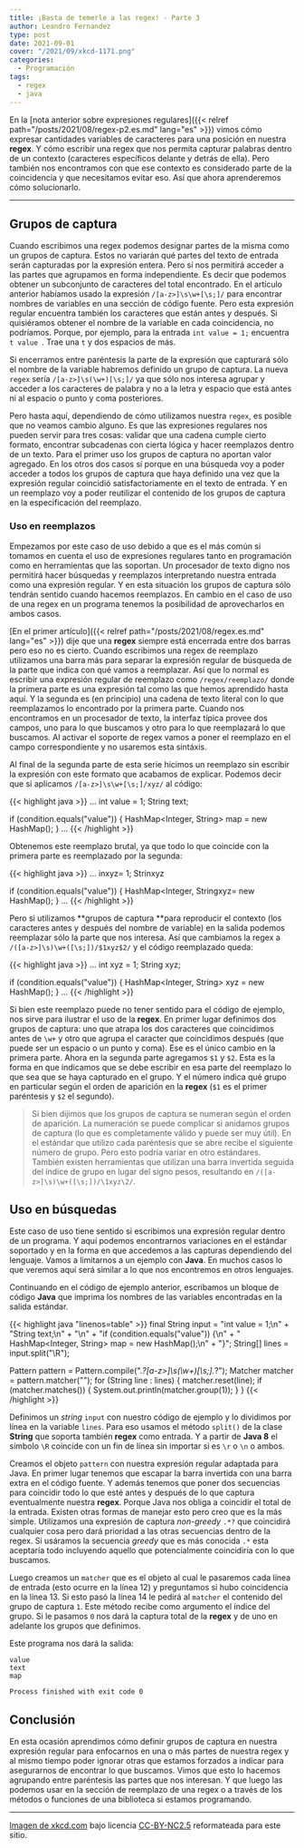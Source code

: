 ```yaml
---
title: ¡Basta de temerle a las regex! - Parte 3
author: Leandro Fernandez
type: post
date: 2021-09-01
cover: "/2021/09/xkcd-1171.png"
categories:
  - Programación
tags:
  - regex
  - java
---
```


En la [nota anterior sobre expresiones regulares]({{< relref path="/posts/2021/08/regex-p2.es.md" lang="es" >}}) vimos cómo expresar cantidades variables de caracteres para una posición en nuestra **regex**. Y cómo escribir una regex que nos permita capturar palabras dentro de un contexto (caracteres específicos delante y detrás de ella). Pero también nos encontramos con que ese contexto es considerado parte de la coincidencia y que necesitamos evitar eso. Así que ahora aprenderemos cómo solucionarlo.

---

## Grupos de captura

Cuando escribimos una regex podemos designar partes de la misma como un grupos de captura. Estos no variarán qué partes del texto de entrada serán capturadas por la expresión entera. Pero sí nos permitirá acceder a las partes que agrupamos en forma independiente. Es decir que podemos obtener un subconjunto de caracteres del total encontrado. En el artículo anterior habíamos usado la expresión `/[a-z>]\s\w+[\s;]/` para encontrar nombres de variables en una sección de código fuente. Pero esta expresión regular encuentra también los caracteres que están antes y después. Si quisiéramos obtener el nombre de la variable en cada coincidencia, no podríamos. Porque, por ejemplo, para la entrada `int value = 1;` encuentra `t value `. Trae una `t` y dos espacios de más.

Si encerramos entre paréntesis la parte de la expresión que capturará sólo el nombre de la variable habremos definido un grupo de captura. La nueva `regex` sería `/[a-z>]\s(\w+)[\s;]/` ya que sólo nos interesa agrupar y acceder a los caracteres de palabra y no a la letra y espacio que está antes ni al espacio o punto y coma posteriores.

Pero hasta aquí, dependiendo de cómo utilizamos nuestra `regex`, es posible que no veamos cambio alguno. Es que las expresiones regulares nos pueden servir para tres cosas: validar que una cadena cumple cierto formato, encontrar subcadenas con cierta lógica y hacer reemplazos dentro de un texto. Para el primer uso los grupos de captura no aportan valor agregado. En los otros dos casos sí porque en una búsqueda voy a poder acceder a todos los grupos de captura que haya definido una vez que la expresión regular coincidió satisfactoriamente en el texto de entrada. Y en un reemplazo voy a poder reutilizar el contenido de los grupos de captura en la especificación del reemplazo.

### Uso en reemplazos

Empezamos por este caso de uso debido a que es el más común si tomamos en cuenta el uso de expresiones regulares tanto en programación como en herramientas que las soportan. Un procesador de texto digno nos permitirá hacer búsquedas y reemplazos interpretando nuestra entrada como una expresión regular. Y en esta situación los grupos de captura sólo  tendrán sentido cuando hacemos reemplazos. En cambio en el caso de uso de una regex en un programa tenemos la posibilidad de aprovecharlos en ambos casos.

[En el primer artículo]({{< relref path="/posts/2021/08/regex.es.md" lang="es" >}}) dije que una **regex** siempre está encerrada entre dos barras pero eso no es cierto. Cuando escribimos una regex de reemplazo utilizamos una barra más para separar la expresión regular de búsqueda de la parte que indica con qué vamos a reemplazar. Así que lo normal es escribir una expresión regular de reemplazo como `/regex/reemplazo/` donde la primera parte es una expresión tal como las que hemos aprendido hasta aquí. Y la segunda es (en principio) una cadena de texto literal con lo que reemplazamos lo encontrado por la primera parte. Cuando nos encontramos en un procesador de texto, la interfaz típica provee dos campos, uno para lo que buscamos y otro para lo que reemplazará lo que buscamos. Al activar el soporte de regex vamos a poner el reemplazo en el campo correspondiente y no usaremos esta sintáxis.

Al final de la segunda parte de esta serie hicimos un reemplazo sin escribir la expresión con este formato que acabamos de explicar. Podemos decir que si aplicamos `/[a-z>]\s\w+[\s;]/xyz/` al código:

{{< highlight java >}}
...
int value = 1;
String text;

if (condition.equals("value")) {
  HashMap<Integer, String> map = new HashMap();
}
...
{{< /highlight >}}

Obtenemos este reemplazo brutal, ya que todo lo que coincide con la primera parte es reemplazado por la segunda:

{{< highlight java >}}
...
inxyz= 1;
Strinxyz

if (condition.equals("value")) {
  HashMap<Integer, Stringxyz= new HashMap();
}
...
{{< /highlight >}}

Pero si utilizamos **grupos de captura **para reproducir el contexto (los caracteres antes y después del nombre de variable) en la salida podemos reemplazar sólo la parte que nos interesa. Así que cambiamos la regex a `/([a-z>]\s)\w+([\s;])/$1xyz$2/` y el código reemplazado queda:

{{< highlight java >}}
...
int xyz = 1;
String xyz;

if (condition.equals("value")) {
  HashMap<Integer, String> xyz = new HashMap();
}
...
{{< /highlight >}}

Si bien este reemplazo puede no tener sentido para el código de ejemplo, nos sirve para ilustrar el uso de la **regex**. En primer lugar definimos dos grupos de captura: uno que atrapa los dos caracteres que coincidimos antes de `\w+` y otro que agrupa el caracter que coincidimos después (que puede ser un espacio o un punto y coma). Ese es el único cambio en la primera parte. Ahora en la segunda parte agregamos `$1` y `$2`. Esta es la forma en que indicamos que se debe escribir en esa parte del reemplazo lo que sea que se haya capturado en el grupo. Y el número indica qué grupo en particular según el orden de aparición en la **regex** (`$1` es el primer paréntesis y `$2` el segundo).

> Si bien dijimos que los grupos de captura se numeran según el orden de aparición. La numeración se puede complicar si anidamos grupos de captura (lo que es completamente válido y puede ser muy útil). En el estándar que utilizo cada paréntesis que se abre recibe el siguiente número de grupo. Pero esto podría variar en otro estándares. También existen herramientas que utilizan una barra invertida seguida del índice de grupo en lugar del signo pesos, resultando en `/([a-z>]\s)\w+([\s;])/\1xyz\2/`.

## Uso en búsquedas

Este caso de uso tiene sentido si escribimos una expresión regular dentro de un programa. Y aquí podemos encontrarnos variaciones en el estándar soportado y en la forma en que accedemos a las capturas dependiendo del lenguaje. Vamos a limitarnos a un ejemplo con **Java**. En muchos casos lo que veremos aquí será similar a lo que nos encontremos en otros lenguajes. 

Continuando en el código de ejemplo anterior, escribamos un bloque de código **Java** que imprima los nombres de las variables encontradas en la salida estándar.

{{< highlight java "linenos=table" >}}
final String input = "int value = 1;\n" +
    "String text;\n" +
    "\n" +
    "if (condition.equals(\"value\")) {\n" +
    "  HashMap<Integer, String> map = new HashMap();\n" +
    "}";
String[] lines = input.split("\\R");

Pattern pattern = Pattern.compile(".*?[a-z>]\\s(\\w+)[\\s;].*?");
Matcher matcher = pattern.matcher("");
for (String line : lines) {
  matcher.reset(line);
  if (matcher.matches()) {
    System.out.println(matcher.group(1));
  }
}
{{< /highlight >}}

Definimos un _string_ `input` con nuestro código de ejemplo y lo dividimos por línea en la variable `lines`. Para eso usamos el método `split()` de la clase **String** que soporta también **regex** como entrada. Y a partir de **Java 8** el símbolo `\R` coincide con un fin de línea sin importar si es `\r` o `\n` o ambos.

Creamos el objeto `pattern` con nuestra expresión regular adaptada para Java. En primer lugar tenemos que escapar la barra invertida con una barra extra en el código fuente. Y además tenemos que poner dos secuencias para coincidir todo lo que esté antes y después de lo que captura eventualmente nuestra **regex**. Porque Java nos obliga a coincidir el total de la entrada. Existen otras formas de manejar esto pero creo que es la más simple. Utilizamos una expresión de captura _non-greedy_ `.*?` que coincidirá cualquier cosa pero dará prioridad a las otras secuencias dentro de la regex. Si usáramos la secuencia _greedy_ que es más conocida `.*` esta aceptaría todo incluyendo aquello que potencialmente coincidiría con lo que buscamos.

Luego creamos un `matcher` que es el objeto al cual le pasaremos cada línea de entrada (esto ocurre en la línea 12) y preguntamos si hubo coincidencia en la línea 13. Si esto pasó la línea 14 le pedirá al `matcher` el contenido del grupo de captura `1`. Este método recibe como argumento el índice del grupo. Si le pasamos `0` nos dará la captura total de la **regex** y de uno en adelante los grupos que definimos.

Este programa nos dará la salida:

```
value
text
map

Process finished with exit code 0
```

## Conclusión

En esta ocasión aprendimos cómo definir grupos de captura en nuestra expresión regular para enfocarnos en una o más partes de nuestra regex y al mismo tiempo poder ignorar otras que estamos forzados a indicar para asegurarnos de encontrar lo que buscamos. Vimos que esto lo hacemos agrupando entre paréntesis las partes que nos interesan. Y que luego las podemos usar en la sección de reemplazo de una regex o a través de los métodos o funciones de una biblioteca si estamos programando.

---
[Imagen de xkcd.com](https://xkcd.com/1171/) bajo licencia [CC-BY-NC2.5](https://creativecommons.org/licenses/by-nc/2.5/) reformateada para este sitio.
